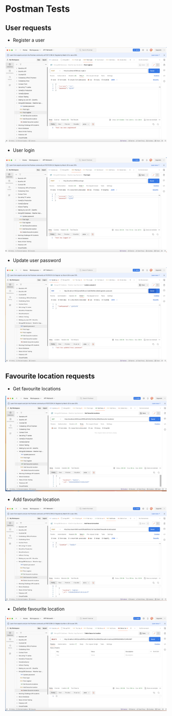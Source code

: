# Postman Tests

<h2>User requests</h2>

- Register a user

![Screenshot](../assets/screenshots/postman-user-register.png)

- User login

![Screenshot](../assets/screenshots/postman-user-login.png)

- Update user password

![Screenshot](../assets/screenshots/postman-update-password.png)

<h2>Favourite location requests</h2>

- Get favourite locations

![Screenshot](../assets/screenshots/postman-get-favourite-locations.png)

- Add favourite location

![Screenshot](../assets/screenshots/postman-add-favourite-location.png)

- Delete favourite location

![Screenshot](../assets/screenshots/postman-delete-favourite-location.png)